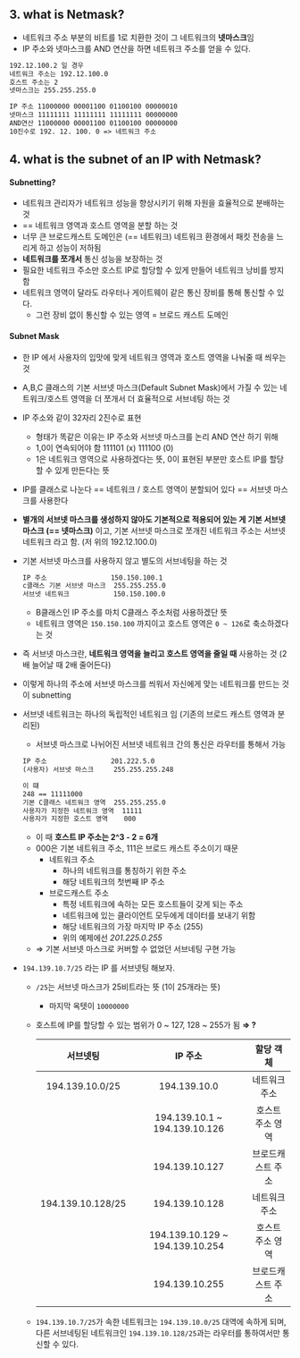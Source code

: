 ## 3. what is Netmask?
  - 네트워크 주소 부분의 비트를 1로 치환한 것이 그 네트워크의 **넷마스크**임
  - IP 주소와 넷마스크를 AND 연산을 하면 네트워크 주소를 얻을 수 있다.

  ```markdown
  192.12.100.2 일 경우
  네트워크 주소는 192.12.100.0
  호스트 주소는 2
  넷마스크는 255.255.255.0

  IP 주소 11000000 00001100 01100100 00000010
  넷마스크 11111111 11111111 11111111 00000000
  AND연산 11000000 00001100 01100100 00000000
  10진수로 192. 12. 100. 0 => 네트워크 주소
  ```
## 4. what is the subnet of an IP with Netmask?

#### Subnetting?
  - 네트워크 관리자가 네트워크 성능을 향상시키기 위해 자원을 효율적으로 분배하는 것
  - == 네트워크 영역과 호스트 영역을 분할 하는 것
  - 너무 큰 브로드캐스트 도메인은 (== 네트워크)  네트워크 환경에서 패킷 전송을 느리게 하고 성능이 저하됨
  - **네트워크를 쪼개서** 통신 성능을 보장하는 것
  - 필요한 네트워크 주소만 호스트 IP로 할당할 수 있게 만들어 네트워크 낭비를 방지함
  - 네트워크 영역이 달라도 라우터나 게이트웨이 같은 통신 장비를 통해 통신할 수 있다.
    - 그런 장비 없이 통신할 수 있는 영역 = 브로드 캐스트 도메인
#### **Subnet Mask**
  - 한 IP 에서 사용자의 입맛에 맞게 네트워크 영역과 호스트 영역을 나눠줄 때 씌우는 것
  - A,B,C 클래스의 기본 서브넷 마스크(Default Subnet Mask)에서 가질 수 있는 네트워크/호스트 영역을 더 쪼개서 더 효율적으로 서브네팅 하는 것
  - IP 주소와 같이 32자리 2진수로 표현
      - 형태가 똑같은 이유는 IP 주소와 서브넷 마스크를 논리 AND 연산 하기 위해
      - 1,0이 연속되어야 함 111101 (x) 111100 (0)
      - 1은 네트워크 영역으로 사용하겠다는 뜻, 0이 표현된 부분만 호스트 IP를 할당할 수 있게 만든다는 뜻
  - IP를 클래스로 나눈다 == 네트워크 / 호스트 영역이 분할되어 있다 == 서브넷 마스크를 사용한다
  - **별개의 서브넷 마스크를 생성하지 않아도 기본적으로 적용되어 있는 게 기본 서브넷 마스크 (== 넷마스크)** 이고, 기본 서브넷 마스크로 쪼개진 네트워크 주소는 서브넷 네트워크 라고 함. (저 위의 192.12.100.0)
  - 기본 서브넷 마스크를 사용하지 않고 별도의 서브네팅을 하는 것

      ```markdown
      IP 주소                150.150.100.1
      c클래스 기본 서브넷 마스크  255.255.255.0
      서브넷 네트워크           150.150.100.0
      ```


      - B클래스인 IP 주소를 마치 C클래스 주소처럼 사용하겠단 뜻
      - 네트워크 영역은 `150.150.100` 까지이고 호스트 영역은 `0 ~ 126`로 축소하겠다는 것
  - 즉 서브넷 마스크란, **네트워크 영역을 늘리고 호스트 영역을 줄일 때** 사용하는 것 (2배 늘어날 때 2배 줄어든다)
  - 이렇게 하나의 주소에 서브넷 마스크를 씌워서 자신에게 맞는 네트워크를 만드는 것이 subnetting
  - 서브넷 네트워크는 하나의 독립적인 네트워크 임 (기존의 브로드 캐스트 영역과 분리된)
      - 서브넷 마스크로 나뉘어진 서브넷 네트워크 간의 통신은 라우터를 통해서 가능


    ```markdown
    IP 주소                201.222.5.0
    (사용자) 서브넷 마스크     255.255.255.248

    이 떄
    248 == 11111000
    기본 C클래스 네트워크 영역  255.255.255.0
    사용자가 지정한 네트워크 영역  11111
    사용자가 지정한 호스트 영역    000
    ```


    - 이 때 **호스트 IP 주소는 2^3 - 2 = 6개**
    - 000은 기본 네트워크 주소, 111은 브로드 캐스트 주소이기 때문
        - 네트워크 주소
            - 하나의 네트워크를 통칭하기 위한 주소
            - 해당 네트워크의 첫번째 IP 주소
        - 브로드캐스트 주소
            - 특정 네트워크에 속하는 모든 호스트들이 갖게 되는 주소
            - 네트워크에 있는 클라이언트 모두에게 데이터를 보내기 위함
            - 해당 네트워크의 가장 마지막 IP 주소 (255)
            - 위의 예제에선 *201.225.0.255*
    - ⇒ 기본 서브넷 마스크로 커버할 수 없었던 서브네팅 구현 가능
- `194.139.10.7/25` 라는 IP 를 서브넷팅 해보자.
    - `/25`는 서브넷 마스크가 25비트라는 뜻 (1이 25개라는 뜻)
        - 마지막 옥텟이 `10000000`
    - 호스트에 IP를 할당할 수 있는 범위가 0 ~ 127, 128 ~ 255가 됨 **⇒ ?**  

      | 서브넷팅 | IP 주소 | 할당 객체 |
      |:---:|:---:|:---:|
      | 194.139.10.0/25 | 194.139.10.0 | 네트워크 주소 |
      |  | 194.139.10.1 ~ 194.139.10.126 | 호스트 주소 영역 |
      |  | 194.139.10.127 | 브로드캐스트 주소 |
      | 194.139.10.128/25 | 194.139.10.128 | 네트워크 주소 |
      |  | 194.139.10.129 ~ 194.139.10.254 | 호스트 주소 영역 |
      |  | 194.139.10.255 | 브로드캐스트 주소 |  


  - `194.139.10.7/25`가 속한 네트워크는 `194.139.10.0/25` 대역에 속하게 되며,
  다른 서브네팅된 네트워크인 `194.139.10.128/25`과는 라우터를 통하여서만
  통신할 수 있다.
